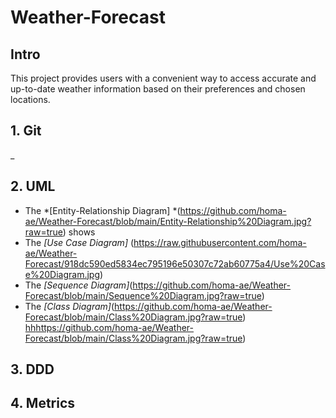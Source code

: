 # Weather-Forecast
## Intro
This project provides users with a convenient way to access accurate and up-to-date weather information based on their preferences and chosen locations.
## 1. Git
_
## 2. UML
* The *[Entity-Relationship Diagram] *(https://github.com/homa-ae/Weather-Forecast/blob/main/Entity-Relationship%20Diagram.jpg?raw=true) shows
* The *[Use Case Diagram]* (https://raw.githubusercontent.com/homa-ae/Weather-Forecast/918dc590ed5834ec795196e50307c72ab60775a4/Use%20Case%20Diagram.jpg)
* The *[Sequence Diagram]*(https://github.com/homa-ae/Weather-Forecast/blob/main/Sequence%20Diagram.jpg?raw=true)
* The *[Class Diagram]*(https://github.com/homa-ae/Weather-Forecast/blob/main/Class%20Diagram.jpg?raw=true)
[hh](https://github.com/homa-ae/Weather-Forecast/blob/main/Class%20Diagram.jpg?raw=true)https://github.com/homa-ae/Weather-Forecast/blob/main/Class%20Diagram.jpg?raw=true)
## 3. DDD

## 4. Metrics


